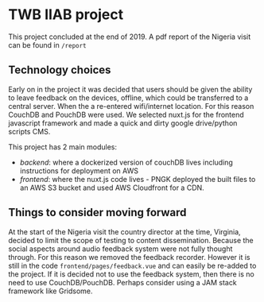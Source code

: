 # TWB IIAB project

This project concluded at the end of 2019. A pdf report of the Nigeria visit can be found in `/report`

## Technology choices

Early on in the project it was decided that users should be given the ability to leave feedback on the devices, offline, which could be transferred to a central server. When the a re-entered wifi/internet location. For this reason CouchDB and PouchDB were used. We selected nuxt.js for the frontend javascript framework and made a quick and dirty google drive/python scripts CMS.

This project has 2 main modules:

- _backend_: where a dockerized version of couchDB lives including instructions for deployment on AWS
- _frontend_: where the nuxt.js code lives - PNGK deployed the built files to an AWS S3 bucket and used AWS Cloudfront for a CDN.

## Things to consider moving forward

At the start of the Nigeria visit the country director at the time, Virginia, decided to limit the scope of testing to content dissemination. Because the social aspects around audio feedback system were not fully thought through.
For this reason we removed the feedback recorder. However it is still in the code `frontend/pages/feedback.vue` and can easily be re-added to the project. If it is decided not to use the feedback system, then there is no need to use CouchDB/PouchDB. Perhaps consider using a JAM stack framework like Gridsome.
